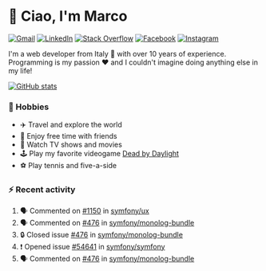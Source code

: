 # 👋 Ciao, I'm Marco

[![Gmail](https://img.shields.io/badge/Gmail-%23BB001B?style=flat-square&logo=gmail&logoColor=white)](mailto:gremo1982@gmail.com)
[![LinkedIn](https://img.shields.io/badge/LinkedIn-%230e76a8?style=flat-square&logo=linkedin)](https://www.linkedin.com/in/marco-polichetti)
[![Stack Overflow](https://img.shields.io/stackexchange/stackoverflow/r/220180?style=flat&logo=stackoverflow&label=Stack%20Overflow&color=%23F47F24)](https://stackoverflow.com/users/220180)
[![Facebook](https://img.shields.io/badge/-Facebook-%234267B2?style=flat-square&logo=facebook&logoColor=white)](https://www.facebook.com/marco.poliketti)
[![Instagram](https://img.shields.io/badge/-Instagram-%23C13584?style=flat-square&logo=instagram&logoColor=white)](https://www.instagram.com/marco.gremo)

I'm a web developer from Italy 🍕 with over 10 years of experience. Programming is my passion ❤️ and I couldn't imagine doing anything else in my life!

[![GitHub stats](https://github-readme-stats.vercel.app/api?username=gremo&show_icons=true&rank_icon=github&theme=transparent)](https://github.com/anuraghazra/github-readme-stats)

### 📅 Hobbies

- ✈️ Travel and explore the world
- 🍻 Enjoy free time with friends
- 🎥 Watch TV shows and movies
- 🕹️ Play my favorite videogame [Dead by Daylight](https://deadbydaylight.com)
- ⚽ Play tennis and five-a-side

### ⚡ Recent activity

<!--START_SECTION:activity-->
1. 🗣 Commented on [#1150](https://github.com/symfony/ux/issues/1150#issuecomment-2063688542) in [symfony/ux](https://github.com/symfony/ux)
2. 🗣 Commented on [#476](https://github.com/symfony/monolog-bundle/issues/476#issuecomment-2061511481) in [symfony/monolog-bundle](https://github.com/symfony/monolog-bundle)
3. 🔒 Closed issue [#476](https://github.com/symfony/monolog-bundle/issues/476) in [symfony/monolog-bundle](https://github.com/symfony/monolog-bundle)
4. ❗ Opened issue [#54641](https://github.com/symfony/symfony/issues/54641) in [symfony/symfony](https://github.com/symfony/symfony)
5. 🗣 Commented on [#476](https://github.com/symfony/monolog-bundle/issues/476#issuecomment-2061054552) in [symfony/monolog-bundle](https://github.com/symfony/monolog-bundle)
<!--END_SECTION:activity-->
